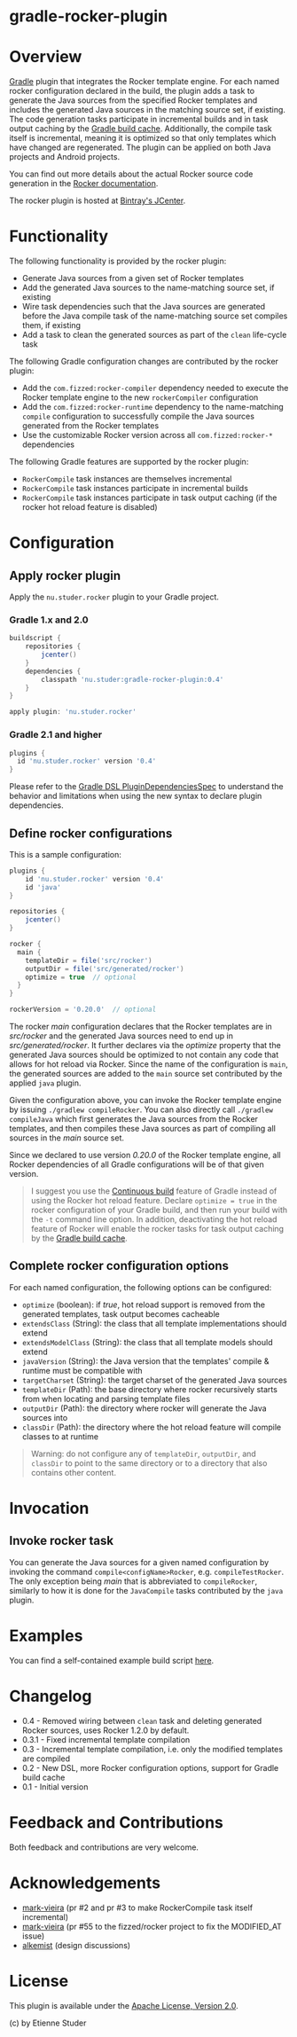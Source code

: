 gradle-rocker-plugin
=================

# Overview

[Gradle](http://www.gradle.org) plugin that integrates the Rocker template engine. For each named rocker configuration declared
in the build, the plugin adds a task to generate the Java sources from the specified Rocker templates and includes the 
generated Java sources in the matching source set, if existing. The code generation tasks participate in incremental builds and 
in task output caching by the [Gradle build cache](https://docs.gradle.org/current/userguide/build_cache.html). Additionally,
the compile task itself is incremental, meaning it is optimized so that only templates which have changed are regenerated. 
The plugin can be applied on both Java projects and Android projects.

You can find out more details about the actual Rocker source code generation in the [Rocker documentation](https://github.com/fizzed).

The rocker plugin is hosted at [Bintray's JCenter](https://bintray.com/etienne/gradle-plugins/gradle-rocker-plugin).
 
# Functionality

The following functionality is provided by the rocker plugin:
 
 * Generate Java sources from a given set of Rocker templates
 * Add the generated Java sources to the name-matching source set, if existing
 * Wire task dependencies such that the Java sources are generated before the Java compile task of the name-matching source set compiles them, if existing  
 * Add a task to clean the generated sources as part of the `clean` life-cycle task

The following Gradle configuration changes are contributed by the rocker plugin:
 
 * Add the `com.fizzed:rocker-compiler` dependency needed to execute the Rocker template engine to the new `rockerCompiler` configuration  
 * Add the `com.fizzed:rocker-runtime` dependency to the name-matching `compile` configuration to successfully compile the Java sources generated from the Rocker templates
 * Use the customizable Rocker version across all `com.fizzed:rocker-*` dependencies

The following Gradle features are supported by the rocker plugin:
 
 * `RockerCompile` task instances are themselves incremental  
 * `RockerCompile` task instances participate in incremental builds  
 * `RockerCompile` task instances participate in task output caching (if the rocker hot reload feature is disabled) 

# Configuration

## Apply rocker plugin

Apply the `nu.studer.rocker` plugin to your Gradle project.

### Gradle 1.x and 2.0

```groovy
buildscript {
    repositories {
        jcenter()
    }
    dependencies {
        classpath 'nu.studer:gradle-rocker-plugin:0.4'
    }
}

apply plugin: 'nu.studer.rocker'
```

### Gradle 2.1 and higher

```groovy
plugins {
  id 'nu.studer.rocker' version '0.4'
}
```

Please refer to the [Gradle DSL PluginDependenciesSpec](http://www.gradle.org/docs/current/dsl/org.gradle.plugin.use.PluginDependenciesSpec.html) to 
understand the behavior and limitations when using the new syntax to declare plugin dependencies.

## Define rocker configurations

This is a sample configuration:
 
```groovy
plugins {
    id 'nu.studer.rocker' version '0.4'
    id 'java'
}

repositories {
    jcenter()
}

rocker {
  main {
    templateDir = file('src/rocker')
    outputDir = file('src/generated/rocker')
    optimize = true  // optional
  }
}

rockerVersion = '0.20.0'  // optional
```

The rocker _main_ configuration declares that the Rocker templates are in _src/rocker_ and the generated Java sources need to end up in _src/generated/rocker_. It further 
declares via the _optimize_ property that the generated Java sources should be optimized to not contain any code that allows for hot reload via Rocker. Since the name 
of the configuration is `main`, the generated sources are added to the `main` source set contributed by the applied `java` plugin.

Given the configuration above, you can invoke the Rocker template engine by issuing `./gradlew compileRocker`. You can also directly call `./gradlew compileJava` which first
generates the Java sources from the Rocker templates, and then compiles these Java sources as part of compiling all sources in the _main_ source set. 

Since we declared to use version _0.20.0_ of the Rocker template engine, all Rocker dependencies of all Gradle configurations will be of that given version. 

> I suggest you use the [Continuous build](https://docs.gradle.org/current/userguide/continuous_build.html) feature of Gradle instead of using the Rocker hot reload feature.
> Declare `optimize = true` in the rocker configuration of your Gradle build, and then run your build with the `-t` command line option. In addition, deactivating the hot 
> reload feature of Rocker will enable the rocker tasks for task output caching by the [Gradle build cache](https://docs.gradle.org/current/userguide/build_cache.html).

## Complete rocker configuration options

For each named configuration, the following options can be configured:
 
  * `optimize` (boolean): if _true_, hot reload support is removed from the generated templates, task output becomes cacheable
  * `extendsClass` (String): the class that all template implementations should extend
  * `extendsModelClass` (String): the class that all template models should extend
  * `javaVersion` (String): the Java version that the templates' compile & runtime must be compatible with
  * `targetCharset` (String): the target charset of the generated Java sources
  * `templateDir` (Path): the base directory where rocker recursively starts from when locating and parsing template files
  * `outputDir` (Path): the directory where rocker will generate the Java sources into
  * `classDir` (Path): the directory where the hot reload feature will compile classes to at runtime

> Warning: do not configure any of `templateDir`, `outputDir`, and `classDir` to point to the same directory or to a directory that also contains other content.  
 
# Invocation

## Invoke rocker task

You can generate the Java sources for a given named configuration by invoking the command `compile<configName>Rocker`, e.g. `compileTestRocker`. The only exception being _main_
that is abbreviated to `compileRocker`, similarly to how it is done for the `JavaCompile` tasks contributed by the `java` plugin.

# Examples

You can find a self-contained example build script [here](example).

# Changelog

+ 0.4 - Removed wiring between `clean` task and deleting generated Rocker sources, uses Rocker 1.2.0 by default.
+ 0.3.1 - Fixed incremental template compilation
+ 0.3 - Incremental template compilation, i.e. only the modified templates are compiled
+ 0.2 - New DSL, more Rocker configuration options, support for Gradle build cache
+ 0.1 - Initial version

# Feedback and Contributions

Both feedback and contributions are very welcome.

# Acknowledgements

+ [mark-vieira](https://github.com/mark-vieira) (pr #2 and pr #3 to make RockerCompile task itself incremental)
+ [mark-vieira](https://github.com/mark-vieira) (pr #55 to the fizzed/rocker project to fix the MODIFIED_AT issue)
+ [alkemist](https://github.com/alkemist) (design discussions)

# License

This plugin is available under the [Apache License, Version 2.0](http://www.apache.org/licenses/LICENSE-2.0.html).

(c) by Etienne Studer
